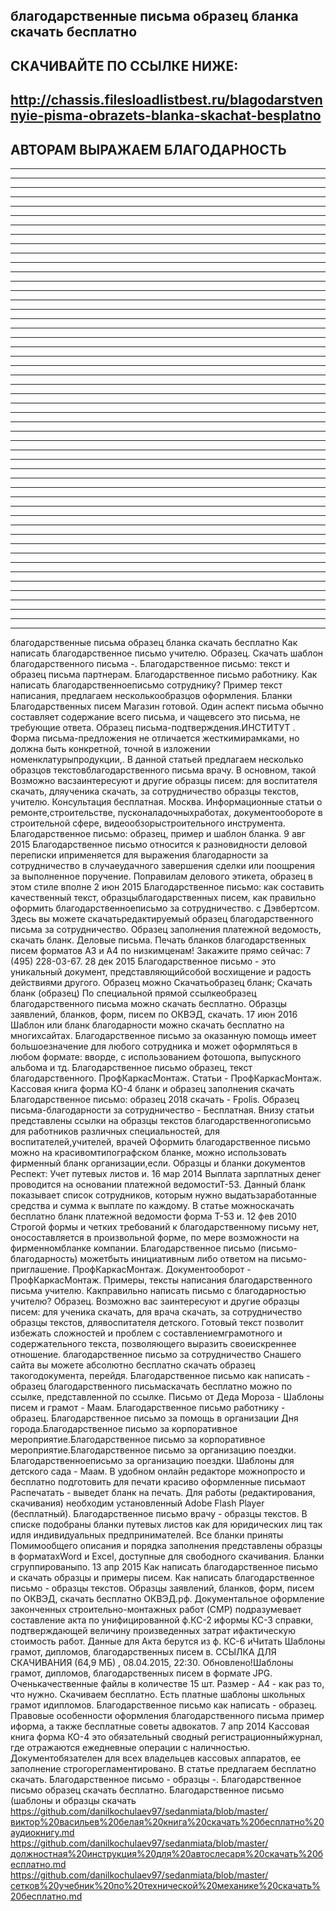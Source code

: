 благодарственные письма образец бланка скачать бесплатно
--------------------------------------------------
СКАЧИВАЙТЕ ПО ССЫЛКЕ НИЖЕ:
--------------------------------------------------
http://chassis.filesloadlistbest.ru/blagodarstvennyie-pisma-obrazets-blanka-skachat-besplatno
--------------------------------------------------
АВТОРАМ ВЫРАЖАЕМ БЛАГОДАРНОСТЬ
--------------------------------------------------
--------------------------------------------------
--------------------------------------------------
--------------------------------------------------
--------------------------------------------------
--------------------------------------------------
--------------------------------------------------
--------------------------------------------------
--------------------------------------------------
--------------------------------------------------
--------------------------------------------------
--------------------------------------------------
--------------------------------------------------
--------------------------------------------------
--------------------------------------------------
--------------------------------------------------
--------------------------------------------------
--------------------------------------------------
--------------------------------------------------
--------------------------------------------------
--------------------------------------------------
--------------------------------------------------
--------------------------------------------------
--------------------------------------------------
--------------------------------------------------
--------------------------------------------------
--------------------------------------------------
--------------------------------------------------
--------------------------------------------------
--------------------------------------------------
--------------------------------------------------
--------------------------------------------------
--------------------------------------------------
--------------------------------------------------
--------------------------------------------------
--------------------------------------------------
--------------------------------------------------
--------------------------------------------------
--------------------------------------------------
--------------------------------------------------
--------------------------------------------------
--------------------------------------------------
--------------------------------------------------
--------------------------------------------------
--------------------------------------------------
--------------------------------------------------
--------------------------------------------------
--------------------------------------------------
--------------------------------------------------
--------------------------------------------------
--------------------------------------------------
благодарственные письма образец бланка скачать бесплатно Как написать благодарственное письмо учителю. Образец. Скачать шаблон благодарственного письма -. Благодарственное письмо: текст и образец письма партнерам. Благодарственное письмо работнику. Как написать благодарственноеписьмо сотруднику? Пример текст написания, предлагаем несколькообразцов оформления. Бланки Благодарственных писем  Магазин готовой. Один аспект письма обычно составляет содержание всего письма, и чащевсего это письма, не требующие ответа.  Образец письма-подтверждения.ИНСТИТУТ . Форма письма-предложения не отличается жесткимирамками, но должна быть конкретной, точной в изложении номенклатурыпродукции,. В данной статьей предлагаем несколько образцов текстовблагодарственного письма врачу. В основном, такой  Возможно васзаинтересуют и другие образцы писем: для воспитателя  скачать, дляученика  скачать, за сотрудничество  образцы текстов, учителю. Консультация бесплатная. Москва. Информационные статьи о ремонте,строительстве, пусконаладочныхработах, документообороте в строительной сфере, видеообзорыстроительного инструмента. Благодарственное письмо: образец, пример и шаблон бланка. 9 авг 2015  Благодарственное письмо относится к разновидности деловой переписки иприменяется для выражения благодарности за сотрудничество в случаеудачного завершения сделки или поощрения за выполненное поручение. Поправилам делового этикета, образец в этом стиле вполне
2 июн 2015  Благодарственное письмо: как составить качественный текст, образцыблагодарственных писем, как правильно оформить благодарственноеписьмо за сотрудничество.  с Дэвбертсом. Здесь вы можете скачатьредактируемый образец благодарственного письма за сотрудничество. Образец заполнения платежной ведомость, скачать бланк. Деловые письма. Печать бланков благодарственных писем форматов А3 и А4 по низкимценам! Закажите прямо сейчас: 7 (495) 228-03-67. 28 дек 2015  Благодарственное письмо - это уникальный документ, представляющийсобой восхищение и радость действиями другого. Образец можно  Скачатьобразец  бланк; Скачать бланк (образец)  По специальной прямой ссылкеобразец благодарственного письма можно скачать бесплатно. Образцы заявлений, бланков, форм, писем по ОКВЭД, скачать. 17 июн 2016  Шаблон или бланк благодарности можно скачать бесплатно на многихсайтах. Благодарственное письмо за оказанную помощь имеет большоезначение для любого сотрудника и может оформляться в любом формате: вворде, с использованием фотошопа, выпускного альбома и тд. Благодарственное письмо образец, текст благодарственного. ПрофКаркасМонтаж. Статьи - ПрофКаркасМонтаж. Кассовая книга форма КО-4 бланк и образец заполнения скачать
Благодарственное письмо: образец 2018 скачать - Fpolis. Образец письма-благодарности за сотрудничество - Бесплатная. Внизу статьи представлены ссылки на образцы текстов благодарственногописьмо для работников различных специальностей, для воспитателей,учителей, врачей  Оформить благодарственное письмо можно на красивомтипографском бланке, можно использовать фирменный бланк организации,если. Образцы и бланки документов  Респект: Учет путевых листов и. 16 мар 2014  Выплата зарплатных денег проводится на основании платежной ведомостиТ-53. Данный бланк показывает список сотрудников, которым нужно выдатьзаработанные средства и сумма к выплате по каждому. В статье можноскачать бесплатно бланк платежной ведомости форма Т-53 и. 12 фев 2010  Строгой формы и четких требований к благодарственному письму нет, оносоставляется в произвольной форме, по мере возможности  на фирменномбланке компании. Благодарственное письмо (письмо-благодарность) можетбыть инициативным либо ответом на письмо-приглашение. ПрофКаркасМонтаж. Документооборот - ПрофКаркасМонтаж. Примеры, тексты написания благодарственного письма учителю. Какправильно написать письмо с благодарностью учителю? Образец. Возможно вас заинтересуют и другие образцы писем: для ученика  скачать, для врача скачать, за сотрудничество  образцы текстов, длявоспитателя детского. Готовый текст позволит избежать сложностей и проблем с составлениемграмотного и содержательного текста, позволяющего выразить своеискреннее отношение. благодарственное письмо за сотрудничество Снашего сайта вы можете абсолютно бесплатно скачать образец такогодокумента, перейдя. Благодарственное письмо как написать - образец благодарственного письмаскачать бесплатно можно по ссылке, представленной по ссылке.
Письмо от Деда Мороза - Шаблоны писем и грамот  - Маам. Благодарственное письмо работнику - образец. Благодарственное письмо за помощь в организации Дня города.Благодарственное письмо за корпоративное мероприятие.Благодарственное письмо за корпоративное мероприятие.Благодарственное письмо за организацию поездки. Благодарственноеписьмо за организацию поездки. Шаблоны для детского сада - Маам. В удобном онлайн редакторе можнопросто и бесплатно подготовить для печати красиво оформленные письмаот  Распечатать - выведет бланк на печать. Для работы (редактирования, скачивания) необходим установленный Adobe Flash Player (бесплатный). Благодарственное письмо врачу - образцы текстов. В списке подобраны бланки путевых листов как для юридических лиц так идля индивидуальных предпринимателей. Все бланки приняты  Помимообщего описания и порядка заполнения представлены образцы в форматахWord и Excel, доступные для свободного скачивания. Бланки сгруппированыпо. 13 апр 2015  Как написать благодарственное письмо и скачать образцы и примеры писем. Как написать благодарственное письмо - образцы текстов. Образцы заявлений, бланков, форм, писем по ОКВЭД, скачать бесплатно ОКВЭД.рф. Документальное оформление законченных строительно-монтажных работ (СМР) подразумевает составление акта по унифицированной ф.КС-2 иформы КС-3  справки, подтверждающей величину произведенных затрат ифактическую стоимость работ. Данные для Акта берутся из ф.  КС-6 иЧитать
Шаблоны грамот, дипломов, благодарственных писем в. ССЫЛКА ДЛЯ СКАЧИВАНИЯ (64,9 МБ) , 08.04.2015, 22:30. Обновлено!Шаблоны грамот, дипломов, благодарственных писем в формате JPG. Оченькачественные файлы в количестве 15 шт. Размер - А4 - как раз то, что нужно. Скачиваем бесплатно. Есть платные шаблоны школьных грамот идипломов. Благодарственное письмо как написать - образец. Правовые особенности оформления благодарственного письма пример иформа, а также бесплатные советы адвокатов. 7 апр 2014  Кассовая книга форма КО-4  это обязательный сводный регистрационныйжурнал, где отражаются ежедневные операции с наличностью. Документобязателен для всех владельцев кассовых аппаратов, ее заполнение строгорегламентировано. В статье предлагаем бесплатно скачать. Благодарственное письмо - образцы -. Благодарственное письмо образец скачать бесплатно. Благодарственное письмо (шаблоны и образцы скачать
https://github.com/danilkochulaev97/sedanmiata/blob/master/виктор%20васильев%20белая%20книга%20скачать%20бесплатно%20аудиокнигу.md
https://github.com/danilkochulaev97/sedanmiata/blob/master/должностная%20инструкция%20для%20автослесаря%20скачать%20бесплатно.md
https://github.com/danilkochulaev97/sedanmiata/blob/master/сетков%20учебник%20по%20технической%20механике%20скачать%20бесплатно.md